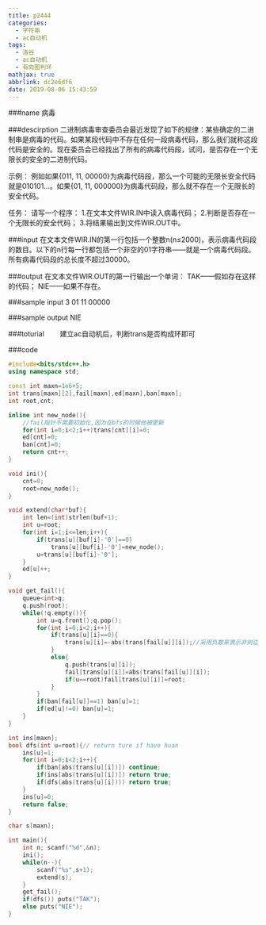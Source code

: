 ```yaml
---
title: p2444
categories:
  - 字符串
  - ac自动机
tags:
  - 洛谷
  - ac自动机
  - 有向图判环
mathjax: true
abbrlink: dc2e6df6
date: 2019-08-06 15:43:59
---
```


###name
病毒

###descirption
二进制病毒审查委员会最近发现了如下的规律：某些确定的二进制串是病毒的代码。如果某段代码中不存在任何一段病毒代码，那么我们就称这段代码是安全的。现在委员会已经找出了所有的病毒代码段，试问，是否存在一个无限长的安全的二进制代码。

示例：
例如如果{011, 11, 00000}为病毒代码段，那么一个可能的无限长安全代码就是010101…。如果{01, 11, 000000}为病毒代码段，那么就不存在一个无限长的安全代码。

任务：
请写一个程序：
1.在文本文件WIR.IN中读入病毒代码；
2.判断是否存在一个无限长的安全代码；
3.将结果输出到文件WIR.OUT中。

<!---more-->

###input
在文本文件WIR.IN的第一行包括一个整数n(n≤2000)，表示病毒代码段的数目。以下的n行每一行都包括一个非空的01字符串——就是一个病毒代码段。所有病毒代码段的总长度不超过30000。

###output
在文本文件WIR.OUT的第一行输出一个单词：
TAK——假如存在这样的代码；
NIE——如果不存在。

###sample input
3
01 
11 
00000

###sample output
NIE

###toturial
&emsp;&emsp;建立ac自动机后，判断trans是否构成环即可

###code
```cpp
#include<bits/stdc++.h>
using namespace std;

const int maxn=1e6+5;
int trans[maxn][2],fail[maxn],ed[maxn],ban[maxn];
int root,cnt;

inline int new_node(){
    //fail指针不需要初始化,因为在bfs的时候他被更新
    for(int i=0;i<2;i++)trans[cnt][i]=0;
    ed[cnt]=0;
    ban[cnt]=0;
    return cnt++;
}

void ini(){
    cnt=0;
    root=new_node();
}

void extend(char*buf){
    int len=(int)strlen(buf+1);
    int u=root;
    for(int i=1;i<=len;i++){
        if(trans[u][buf[i]-'0']==0)
            trans[u][buf[i]-'0']=new_node();
        u=trans[u][buf[i]-'0'];
    }
    ed[u]++;
}

void get_fail(){
    queue<int>q;
    q.push(root);
    while(!q.empty()){
        int u=q.front();q.pop();
        for(int i=0;i<2;i++){
            if(trans[u][i]==0){
                trans[u][i]=-abs(trans[fail[u]][i]);//采用负数来表示非树边。。
            }
            else{
                q.push(trans[u][i]);
                fail[trans[u][i]]=abs(trans[fail[u]][i]);
                if(u==root)fail[trans[u][i]]=root;
            }
        }
        if(ban[fail[u]]==1) ban[u]=1;
        if(ed[u]!=0) ban[u]=1;
    }
}

int ins[maxn];
bool dfs(int u=root){// return ture if have huan
    ins[u]=1;
    for(int i=0;i<2;i++){
        if(ban[abs(trans[u][i])]) continue;
        if(ins[abs(trans[u][i])]) return true;
        if(dfs(abs(trans[u][i]))) return true;
    }
    ins[u]=0;
    return false;
}

char s[maxn];

int main(){
    int n; scanf("%d",&n);
    ini();
    while(n--){
        scanf("%s",s+1);
        extend(s);
    }
    get_fail();
    if(dfs()) puts("TAK");
    else puts("NIE");
}
```











